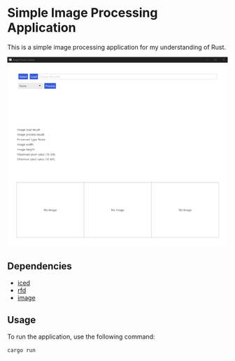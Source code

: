 # Simple Image Processing Application

This is a simple image processing application for my understanding of Rust.

![simple image app](Image_Process_Sample.png)

## Dependencies

- [iced](https://github.com/hecrj/iced)
- [rfd](https://github.com/PolyMeilex/rfd)
- [image](https://github.com/image-rs/image)

## Usage

To run the application, use the following command:

```bash
cargo run